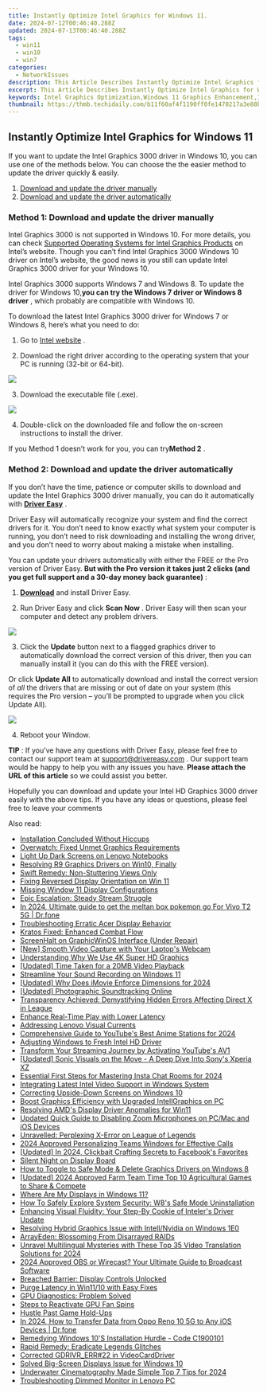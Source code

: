 ```yaml
---
title: Instantly Optimize Intel Graphics for Windows 11.
date: 2024-07-12T00:46:40.288Z
updated: 2024-07-13T00:46:40.288Z
tags:
  - win11
  - win10
  - win7
categories:
  - NetworkIssues
description: This Article Describes Instantly Optimize Intel Graphics for Windows 11.
excerpt: This Article Describes Instantly Optimize Intel Graphics for Windows 11.
keywords: Intel Graphics Optimization,Windows 11 Graphics Enhancement,Instantly Optimize Intel Graphics,Intel GPU Performance Boost,Windows 11 Graphics Upgrade,Optimize Intel Graphics Settings,Improve Windows 11 Visual Output
thumbnail: https://thmb.techidaily.com/b11f60af4f1190ff0fe1470217a3e88ba5ec7f084c8dd4d5a027c3574d3f04e3.jpg
---
```


## Instantly Optimize Intel Graphics for Windows 11

 If you want to update the Intel Graphics 3000 driver in Windows 10, you can use one of the methods below. You can choose the the easier method to update the driver quickly & easily.

1. [Download and update the driver manually](#method1)
2. [Download and update the driver automatically](#method2)

### **Method 1: Download and update the driver manually**

 Intel Graphics 3000 is not supported in Windows 10\. For more details, you can check [Supported Operating Systems for Intel Graphics Products](http://www.intel.com/content/www/us/en/support/graphics-drivers/000005526.html) on Intel’s website. Though you can’t find Intel Graphics 3000 Windows 10 driver on Intel’s website, the good news is you still can update Intel Graphics 3000 driver for your Windows 10.

 Intel Graphics 3000 supports Windows 7 and Windows 8\. To update the driver for Windows 10,**you can try the Windows 7 driver or Windows 8 driver** , which probably are compatible with Windows 10.

 To download the latest Intel Graphics 3000 driver for Windows 7 or Windows 8, here’s what you need to do:

 1) Go to [Intel website](https://downloadcenter.intel.com/product/81500/Intel-HD-Graphics-3000-for-2nd-Generation-Intel-Core-Processors) .

 2) Download the right driver according to the operating system that your PC is running (32-bit or 64-bit).

![](https://images.drivereasy.com/wp-content/uploads/2018/07/img_5b60243b98663.jpg)

3) Download the executable file (.exe).

![](https://images.drivereasy.com/wp-content/uploads/2018/07/img_5b60249a38e5b.jpg)

 4) Double-click on the downloaded file and follow the on-screen instructions to install the driver.

 If you Method 1 doesn’t work for you, you can try**Method 2** .

### Method 2: Download and update the driver automatically

 If you don’t have the time, patience or computer skills to download and update the Intel Graphics 3000 driver manually, you can do it automatically with **[Driver Easy](https://tools.techidaily.com/drivereasy/download/)** .

 Driver Easy will automatically recognize your system and find the correct drivers for it. You don’t need to know exactly what system your computer is running, you don’t need to risk downloading and installing the wrong driver, and you don’t need to worry about making a mistake when installing.

 You can update your drivers automatically with either the FREE or the Pro version of Driver Easy. **But with the Pro version it takes just 2 clicks (and you get full support and a 30-day money back guarantee)** :

 1) **[Download](https://tools.techidaily.com/drivereasy/download/)**   and install Driver Easy.

 2) Run Driver Easy and click **Scan Now** . Driver Easy will then scan your computer and detect any problem drivers.

![](https://images.drivereasy.com/wp-content/uploads/2018/07/img_5b602743bbc71.jpg)

3) Click the **Update**  button next to a flagged graphics driver to automatically download the correct version of this driver, then you can manually install it (you can do this with the FREE version).

Or click **Update All**  to automatically download and install the correct version of _all_  the drivers that are missing or out of date on your system (this requires the Pro version – you’ll be prompted to upgrade when you click Update All).

![](https://images.drivereasy.com/wp-content/uploads/2018/07/img_5b60272ec6e88.jpg)

4) Reboot your Window.

**TIP** : If you’ve have any questions with Driver Easy, please feel free to contact our support team at [support@drivereasy.com](https://tools.techidaily.com/drivereasy/download/) . Our support team would be happy to help you with any issues you have. **Please attach the URL of this article** so we could assist you better.

 Hopefully you can download and update your Intel HD Graphics 3000 driver easily with the above tips. If you have any ideas or questions, please feel free to leave your comments

<ins class="adsbygoogle"
     style="display:block"
     data-ad-format="autorelaxed"
     data-ad-client="ca-pub-7571918770474297"
     data-ad-slot="1223367746"></ins>



<ins class="adsbygoogle"
     style="display:block"
     data-ad-client="ca-pub-7571918770474297"
     data-ad-slot="8358498916"
     data-ad-format="auto"
     data-full-width-responsive="true"></ins>



<span class="atpl-alsoreadstyle">Also read:</span>
<div><ul>
<li><a href="https://network-issues.techidaily.com/installation-concluded-without-hiccups/"><u>Installation Concluded Without Hiccups</u></a></li>
<li><a href="https://network-issues.techidaily.com/overwatch-fixed-unmet-graphics-requirements/"><u>Overwatch: Fixed Unmet Graphics Requirements</u></a></li>
<li><a href="https://network-issues.techidaily.com/light-up-dark-screens-on-lenovo-notebooks/"><u>Light Up Dark Screens on Lenovo Notebooks</u></a></li>
<li><a href="https://network-issues.techidaily.com/resolving-r9-graphics-drivers-on-win10-finally/"><u>Resolving R9 Graphics Drivers on Win10, Finally</u></a></li>
<li><a href="https://network-issues.techidaily.com/swift-remedy-non-stuttering-views-only/"><u>Swift Remedy: Non-Stuttering Views Only</u></a></li>
<li><a href="https://network-issues.techidaily.com/fixing-reversed-display-orientation-on-win-11/"><u>Fixing Reversed Display Orientation on Win 11</u></a></li>
<li><a href="https://network-issues.techidaily.com/missing-window-11-display-configurations/"><u>Missing Window 11 Display Configurations</u></a></li>
<li><a href="https://network-issues.techidaily.com/epic-escalation-steady-stream-struggle/"><u>Epic Escalation: Steady Stream Struggle</u></a></li>
<li><a href="https://change-location.techidaily.com/in-2024-ultimate-guide-to-get-the-meltan-box-pokemon-go-for-vivo-t2-5g-drfone-by-drfone-virtual-android/"><u>In 2024, Ultimate guide to get the meltan box pokemon go For Vivo T2 5G | Dr.fone</u></a></li>
<li><a href="https://network-issues.techidaily.com/troubleshooting-erratic-acer-display-behavior/"><u>Troubleshooting Erratic Acer Display Behavior</u></a></li>
<li><a href="https://network-issues.techidaily.com/kratos-fixed-enhanced-combat-flow/"><u>Kratos Fixed: Enhanced Combat Flow</u></a></li>
<li><a href="https://network-issues.techidaily.com/screenhalt-on-graphicwinos-interface-under-repair/"><u>ScreenHalt on GraphicWinOS Interface (Under Repair)</u></a></li>
<li><a href="https://visual-screen-recording.techidaily.com/new-smooth-video-capture-with-your-laptops-webcam/"><u>[New] Smooth Video Capture with Your Laptop's Webcam</u></a></li>
<li><a href="https://network-issues.techidaily.com/understanding-why-we-use-4k-super-hd-graphics/"><u>Understanding Why We Use 4K Super HD Graphics</u></a></li>
<li><a href="https://some-skills.techidaily.com/updated-time-taken-for-a-20mb-video-playback/"><u>[Updated] Time Taken for a 20MB Video Playback</u></a></li>
<li><a href="https://win11.techidaily.com/streamline-your-sound-recording-on-windows-11/"><u>Streamline Your Sound Recording on Windows 11</u></a></li>
<li><a href="https://fox-cloud.techidaily.com/updated-why-does-imovie-enforce-dimensions-for-2024/"><u>[Updated] Why Does iMovie Enforce Dimensions for 2024</u></a></li>
<li><a href="https://extra-approaches.techidaily.com/updated-photographic-soundtracking-online/"><u>[Updated] Photographic Soundtracking Online</u></a></li>
<li><a href="https://network-issues.techidaily.com/transparency-achieved-demystifying-hidden-errors-affecting-direct-x-in-league/"><u>Transparency Achieved: Demystifying Hidden Errors Affecting Direct X in League</u></a></li>
<li><a href="https://network-issues.techidaily.com/enhance-real-time-play-with-lower-latency/"><u>Enhance Real-Time Play with Lower Latency</u></a></li>
<li><a href="https://network-issues.techidaily.com/addressing-lenovo-visual-currents/"><u>Addressing Lenovo Visual Currents</u></a></li>
<li><a href="https://youtube-video-recordings.techidaily.com/comprehensive-guide-to-youtubes-best-anime-stations-for-2024/"><u>Comprehensive Guide to YouTube's Best Anime Stations for 2024</u></a></li>
<li><a href="https://network-issues.techidaily.com/adjusting-windows-to-fresh-intel-hd-driver/"><u>Adjusting Windows to Fresh Intel HD Driver</u></a></li>
<li><a href="https://youtube-zero.techidaily.com/form-your-streaming-journey-by-activating-youtubes-av1/"><u>Transform Your Streaming Journey by Activating YouTube's AV1</u></a></li>
<li><a href="https://extra-approaches.techidaily.com/updated-sonic-visuals-on-the-move-a-deep-dive-into-sonys-xperia-xz/"><u>[Updated] Sonic Visuals on the Move - A Deep Dive Into Sony's Xperia XZ</u></a></li>
<li><a href="https://instagram-clips.techidaily.com/essential-first-steps-for-mastering-insta-chat-rooms-for-2024/"><u>Essential First Steps for Mastering Insta Chat Rooms for 2024</u></a></li>
<li><a href="https://network-issues.techidaily.com/integrating-latest-intel-video-support-in-windows-system/"><u>Integrating Latest Intel Video Support in Windows System</u></a></li>
<li><a href="https://network-issues.techidaily.com/correcting-upside-down-screens-on-windows-10/"><u>Correcting Upside-Down Screens on Windows 10</u></a></li>
<li><a href="https://network-issues.techidaily.com/boost-graphics-efficiency-with-upgraded-intellgraphics-on-pc/"><u>Boost Graphics Efficiency with Upgraded IntellGraphics on PC</u></a></li>
<li><a href="https://network-issues.techidaily.com/resolving-amds-display-driver-anomalies-for-win11/"><u>Resolving AMD's Display Driver Anomalies for Win11</u></a></li>
<li><a href="https://voice-adjusting.techidaily.com/updated-quick-guide-to-disabling-zoom-microphones-on-pcmac-and-ios-devices/"><u>Updated Quick Guide to Disabling Zoom Microphones on PC/Mac and iOS Devices</u></a></li>
<li><a href="https://network-issues.techidaily.com/unravelled-perplexing-x-error-on-league-of-legends/"><u>Unravelled: Perplexing X-Error on League of Legends</u></a></li>
<li><a href="https://screen-capture.techidaily.com/2024-approved-personalizing-teams-windows-for-effective-calls/"><u>2024 Approved  Personalizing Teams Windows for Effective Calls</u></a></li>
<li><a href="https://facebook-clips.techidaily.com/updated-in-2024-clickbait-crafting-secrets-to-facebooks-favorites/"><u>[Updated] In 2024, Clickbait Crafting  Secrets to Facebook's Favorites</u></a></li>
<li><a href="https://network-issues.techidaily.com/silent-night-on-display-board/"><u>Silent Night on Display Board</u></a></li>
<li><a href="https://network-issues.techidaily.com/how-to-toggle-to-safe-mode-and-delete-graphics-drivers-on-windows-8/"><u>How to Toggle to Safe Mode & Delete Graphics Drivers on Windows 8</u></a></li>
<li><a href="https://screen-sharing-recording.techidaily.com/updated-2024-approved-farm-team-time-top-10-agricultural-games-to-share-and-compete/"><u>[Updated] 2024 Approved  Farm Team Time  Top 10 Agricultural Games to Share & Compete</u></a></li>
<li><a href="https://network-issues.techidaily.com/where-are-my-displays-in-windows-11/"><u>Where Are My Displays in Windows 11?</u></a></li>
<li><a href="https://network-issues.techidaily.com/how-to-safely-explore-system-security-w8s-safe-mode-uninstallation/"><u>How To Safely Explore System Security: W8's Safe Mode Uninstallation</u></a></li>
<li><a href="https://network-issues.techidaily.com/enhancing-visual-fluidity-your-step-by-cookie-of-intelers-driver-update/"><u>Enhancing Visual Fluidity: Your Step-By Cookie of Inteler's Driver Update</u></a></li>
<li><a href="https://network-issues.techidaily.com/resolving-hybrid-graphics-issue-with-intellnvidia-on-windows-1e0/"><u>Resolving Hybrid Graphics Issue with Intell/Nvidia on Windows 1E0</u></a></li>
<li><a href="https://network-issues.techidaily.com/arrayeden-blossoming-from-disarrayed-raids/"><u>ArrayEden: Blossoming From Disarrayed RAIDs</u></a></li>
<li><a href="https://some-approaches.techidaily.com/unravel-multilingual-mysteries-with-these-top-35-video-translation-solutions-for-2024/"><u>Unravel Multilingual Mysteries with These Top 35 Video Translation Solutions for 2024</u></a></li>
<li><a href="https://fox-info.techidaily.com/2024-approved-obs-or-wirecast-your-ultimate-guide-to-broadcast-software/"><u>2024 Approved  OBS or Wirecast? Your Ultimate Guide to Broadcast Software</u></a></li>
<li><a href="https://network-issues.techidaily.com/breached-barrier-display-controls-unlocked/"><u>Breached Barrier: Display Controls Unlocked</u></a></li>
<li><a href="https://network-issues.techidaily.com/purge-latency-in-win1110-with-easy-fixes/"><u>Purge Latency in Win11/10 with Easy Fixes</u></a></li>
<li><a href="https://network-issues.techidaily.com/gpu-diagnostics-problem-solved/"><u>GPU Diagnostics: Problem Solved</u></a></li>
<li><a href="https://network-issues.techidaily.com/steps-to-reactivate-gpu-fan-spins/"><u>Steps to Reactivate GPU Fan Spins</u></a></li>
<li><a href="https://network-issues.techidaily.com/hustle-past-game-hold-ups/"><u>Hustle Past Game Hold-Ups</u></a></li>
<li><a href="https://android-transfer.techidaily.com/in-2024-how-to-transfer-data-from-oppo-reno-10-5g-to-any-ios-devices-drfone-by-drfone-transfer-from-android-transfer-from-android/"><u>In 2024, How to Transfer Data from Oppo Reno 10 5G to Any iOS Devices | Dr.fone</u></a></li>
<li><a href="https://network-issues.techidaily.com/remedying-windows-10s-installation-hurdle-code-c1900101/"><u>Remedying Windows 10'S Installation Hurdle - Code C1900101</u></a></li>
<li><a href="https://network-issues.techidaily.com/rapid-remedy-eradicate-legends-glitches/"><u>Rapid Remedy: Eradicate Legends Glitches</u></a></li>
<li><a href="https://network-issues.techidaily.com/corrected-gdrivrerr22-in-videocarddriver/"><u>Corrected GDRIVR_ERR#22 in VideoCardDriver</u></a></li>
<li><a href="https://network-issues.techidaily.com/solved-big-screen-displays-issue-for-windows-10/"><u>Solved Big-Screen Displays Issue for Windows 10</u></a></li>
<li><a href="https://vp-tips.techidaily.com/underwater-cinematography-made-simple-top-7-tips-for-2024/"><u>Underwater Cinematography Made Simple  Top 7 Tips for 2024</u></a></li>
<li><a href="https://network-issues.techidaily.com/troubleshooting-dimmed-monitor-in-lenovo-pc/"><u>Troubleshooting Dimmed Monitor in Lenovo PC</u></a></li>
</ul></div>
